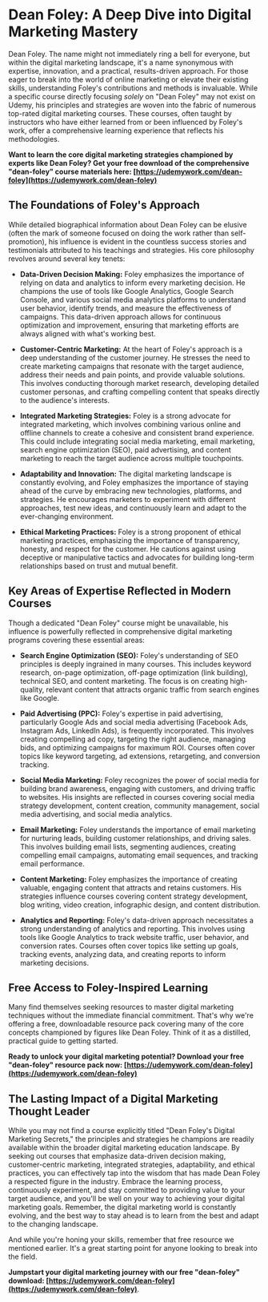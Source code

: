 # Dean Foley: A Deep Dive into Digital Marketing Mastery

Dean Foley. The name might not immediately ring a bell for everyone, but within the digital marketing landscape, it's a name synonymous with expertise, innovation, and a practical, results-driven approach. For those eager to break into the world of online marketing or elevate their existing skills, understanding Foley's contributions and methods is invaluable. While a specific course directly focusing *solely* on "Dean Foley" may not exist on Udemy, his principles and strategies are woven into the fabric of numerous top-rated digital marketing courses. These courses, often taught by instructors who have either learned from or been influenced by Foley's work, offer a comprehensive learning experience that reflects his methodologies.

**Want to learn the core digital marketing strategies championed by experts like Dean Foley? Get your free download of the comprehensive "dean-foley" course materials here: [https://udemywork.com/dean-foley](https://udemywork.com/dean-foley)**

## The Foundations of Foley's Approach

While detailed biographical information about Dean Foley can be elusive (often the mark of someone focused on doing the work rather than self-promotion), his influence is evident in the countless success stories and testimonials attributed to his teachings and strategies. His core philosophy revolves around several key tenets:

*   **Data-Driven Decision Making:** Foley emphasizes the importance of relying on data and analytics to inform every marketing decision. He champions the use of tools like Google Analytics, Google Search Console, and various social media analytics platforms to understand user behavior, identify trends, and measure the effectiveness of campaigns. This data-driven approach allows for continuous optimization and improvement, ensuring that marketing efforts are always aligned with what's working best.

*   **Customer-Centric Marketing:**  At the heart of Foley's approach is a deep understanding of the customer journey. He stresses the need to create marketing campaigns that resonate with the target audience, address their needs and pain points, and provide valuable solutions. This involves conducting thorough market research, developing detailed customer personas, and crafting compelling content that speaks directly to the audience's interests.

*   **Integrated Marketing Strategies:** Foley is a strong advocate for integrated marketing, which involves combining various online and offline channels to create a cohesive and consistent brand experience. This could include integrating social media marketing, email marketing, search engine optimization (SEO), paid advertising, and content marketing to reach the target audience across multiple touchpoints.

*   **Adaptability and Innovation:** The digital marketing landscape is constantly evolving, and Foley emphasizes the importance of staying ahead of the curve by embracing new technologies, platforms, and strategies. He encourages marketers to experiment with different approaches, test new ideas, and continuously learn and adapt to the ever-changing environment.

*   **Ethical Marketing Practices:** Foley is a strong proponent of ethical marketing practices, emphasizing the importance of transparency, honesty, and respect for the customer. He cautions against using deceptive or manipulative tactics and advocates for building long-term relationships based on trust and mutual benefit.

## Key Areas of Expertise Reflected in Modern Courses

Though a dedicated "Dean Foley" course might be unavailable, his influence is powerfully reflected in comprehensive digital marketing programs covering these essential areas:

*   **Search Engine Optimization (SEO):**  Foley's understanding of SEO principles is deeply ingrained in many courses. This includes keyword research, on-page optimization, off-page optimization (link building), technical SEO, and content marketing. The focus is on creating high-quality, relevant content that attracts organic traffic from search engines like Google.

*   **Paid Advertising (PPC):** Foley's expertise in paid advertising, particularly Google Ads and social media advertising (Facebook Ads, Instagram Ads, LinkedIn Ads), is frequently incorporated. This involves creating compelling ad copy, targeting the right audience, managing bids, and optimizing campaigns for maximum ROI. Courses often cover topics like keyword targeting, ad extensions, retargeting, and conversion tracking.

*   **Social Media Marketing:** Foley recognizes the power of social media for building brand awareness, engaging with customers, and driving traffic to websites. His insights are reflected in courses covering social media strategy development, content creation, community management, social media advertising, and social media analytics.

*   **Email Marketing:**  Foley understands the importance of email marketing for nurturing leads, building customer relationships, and driving sales. This involves building email lists, segmenting audiences, creating compelling email campaigns, automating email sequences, and tracking email performance.

*   **Content Marketing:** Foley emphasizes the importance of creating valuable, engaging content that attracts and retains customers. His strategies influence courses covering content strategy development, blog writing, video creation, infographic design, and content distribution.

*   **Analytics and Reporting:** Foley's data-driven approach necessitates a strong understanding of analytics and reporting. This involves using tools like Google Analytics to track website traffic, user behavior, and conversion rates. Courses often cover topics like setting up goals, tracking events, analyzing data, and creating reports to inform marketing decisions.

## Free Access to Foley-Inspired Learning

Many find themselves seeking resources to master digital marketing techniques without the immediate financial commitment. That's why we're offering a free, downloadable resource pack covering many of the core concepts championed by figures like Dean Foley. Think of it as a distilled, practical guide to getting started.

**Ready to unlock your digital marketing potential? Download your free "dean-foley" resource pack now: [https://udemywork.com/dean-foley](https://udemywork.com/dean-foley)**

## The Lasting Impact of a Digital Marketing Thought Leader

While you may not find a course explicitly titled "Dean Foley's Digital Marketing Secrets," the principles and strategies he champions are readily available within the broader digital marketing education landscape. By seeking out courses that emphasize data-driven decision making, customer-centric marketing, integrated strategies, adaptability, and ethical practices, you can effectively tap into the wisdom that has made Dean Foley a respected figure in the industry.  Embrace the learning process, continuously experiment, and stay committed to providing value to your target audience, and you'll be well on your way to achieving your digital marketing goals. Remember, the digital marketing world is constantly evolving, and the best way to stay ahead is to learn from the best and adapt to the changing landscape.

And while you're honing your skills, remember that free resource we mentioned earlier. It's a great starting point for anyone looking to break into the field.

**Jumpstart your digital marketing journey with our free "dean-foley" download: [https://udemywork.com/dean-foley](https://udemywork.com/dean-foley)**.
